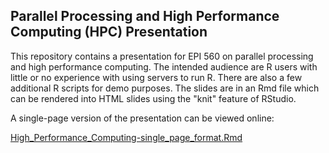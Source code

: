 ## Parallel Processing and High Performance Computing (HPC) Presentation

This repository contains a presentation for EPI 560 on parallel processing 
and high performance computing. The intended audience are R users with little 
or no experience with using servers to run R. There are also a few additional 
R scripts for demo purposes. The slides are in an Rmd file which can be 
rendered into HTML slides using the "knit" feature of RStudio.

A single-page version of the presentation can be viewed online:

[High_Performance_Computing-single_page_format.Rmd](blob/main/parallel_processing/High_Performance_Computing-single_page_format.Rmd)
